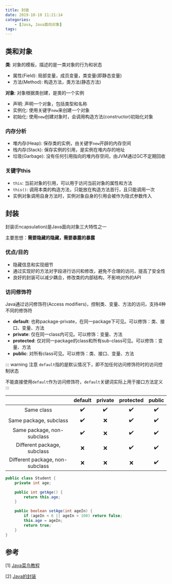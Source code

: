 ```yaml
---
title: 封装
date: 2019-10-10 11:21:14
categories: 
    - [Java, Java面向对象]
tags:
---
```

## 类和对象
__类__: 对象的模板，描述的是一类对象的行为和状态
- 属性(Field): 局部变量，成员变量，类变量(即静态变量)
- 方法(Method): 构造方法，类方法(静态方法)

__对象__: 对象根据类创建，是类的一个实例
- 声明: 声明一个对象，包括类型和名称
- 实例化: 使用关键字`new`来创建一个对象
- 初始化: 使用`new`创建对象时，会调用构造方法(constructor)初始化对象

### 内存分析
- 堆内存(Heap): 保存类的实例，由关键字`new`开辟的内存空间
- 栈内存(Stack): 保存实例的引用，是实例在堆内存的地址
- 垃圾(Garbage): 没有任何引用指向的堆内存空间，由JVM通过GC不定期回收

### 关键字this
- `this`: 当前对象的引用，可以用于访问当前对象的属性和方法
- `this()`: 调用本类的构造方法，只能放在构造方法首行，且只能调用一次
- 实例对象调用自身方法时，实例对象自身的引用会被作为隐式参数传入

## 封装
封装(Encapsulation)是Java面向对象三大特性之一

主要思想：__需要隐藏的隐藏，需要暴露的暴露__

### 优点/目的
- 隐藏信息和实现细节
- 通过实现好的方法对字段进行访问和修改，避免不合理的访问，提高了安全性
- 良好的封装可以减少耦合，修改类的内部结构，不影响对外的API

### 访问修饰符
Java通过访问修饰符(Access modifiers)，控制类、变量、方法的访问，支持4种不同的修饰符
- __default__: 也称package-private，在同一package下可见。可以修饰：类、接口、变量、方法
- __private__: 仅在同一class内可见。可以修饰：变量、方法
- __protected__: 仅对同一package的class和所有sub-class可见。可以修饰：变量、方法
- __public__: 对所有class可见。可以修饰：类、接口、变量、方法

::: warning 注意
`default`指的是默认情况下，即不加任何访问修饰符时的访问控制状态

不能直接使用`default`作为访问修饰符，`default`关键词实际上用于接口方法定义
:::

| |  default  | private | protected | public |
| :--: | :--: | :--: | :--: | :--: |
| Same class |:heavy_check_mark:|:heavy_check_mark:|:heavy_check_mark:|:heavy_check_mark:|
| Same package, subclass |:heavy_check_mark:|:x:|:heavy_check_mark:|:heavy_check_mark:|
| Same package, non-subclass |:heavy_check_mark:|:x:|:heavy_check_mark:|:heavy_check_mark:|
| Different package, subclass |:x:|:x:|:heavy_check_mark:|:heavy_check_mark:|
| Different package, non-subclass |:x:|:x:|:x:|:heavy_check_mark:|

```java
public class Student {
    private int age;

    public int getAge() {
        return this.age;
    }

    public boolean setAge(int ageIn) {
        if (ageIn < 6 || ageIn > 100) return false;
        this.age = ageIn;
        return true;
    }
}
```


## 参考
[1] [Java菜鸟教程](https://www.runoob.com/java/java-tutorial.html) 

[2] [Java的封装](https://www.cnblogs.com/zhangruifeng/p/9320561.html)



